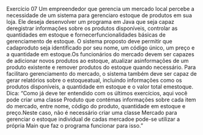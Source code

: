 Exercício 07
Um empreendedor que gerencia um mercado local percebe a necessidade de um sistema para gerenciaro estoque de produtos em sua loja. Ele deseja desenvolver um programa em Java que seja capaz deregistrar informações sobre os produtos disponíveis, controlar as quantidades em estoque e fornecerfuncionalidades básicas de gerenciamento de estoque.
O sistema proposto deve permitir que cadaproduto seja identificado por seu nome, um código único, um preço e a quantidade em estoque.Os funcionários do mercado devem ser capazes de adicionar novos produtos ao estoque, atualizar asinformações de um produto existente e remover produtos do estoque quando necessário. Para facilitaro gerenciamento do mercado, o sistema também deve ser capaz de gerar relatórios sobre o estoqueatual, incluindo informações como os produtos disponíveis, a quantidade em estoque e o valor total emestoque.
Dica:
“Como já deve ter entendido com os últimos exercícios, aqui você pode criar uma classe Produto que contémas informações sobre cada item do mercado, entre nome, código do produto, quantidade em estoque e preço.Neste caso, não é necessário criar uma classe Mercado para gerenciar o estoque individual de cadas mercadoe pode-se utilizar a própria Main que faz o programa funcionar para isso.”
